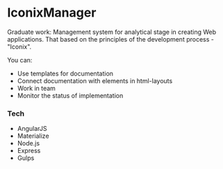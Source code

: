 # IconixManager

Graduate work:
Management system for analytical stage in creating Web applications. That based on the principles of the development process - "Iconix".

You can:
  - Use templates for documentation
  - Connect documentation with elements in html-layouts
  - Work in team
  - Monitor the status of implementation


### Tech

* AngularJS
* Materialize
* Node.js
* Express
* Gulps